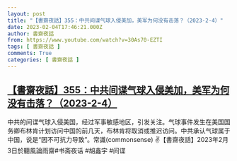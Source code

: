 ```yaml
---
layout: post
title: "【書齋夜話】355：中共间谍气球入侵美加，美军为何没有击落？（2023-2-4）"
date: 2023-02-04T17:46:21.000Z
author: 書齋夜話
from: https://www.youtube.com/watch?v=30As70-EZTI
tags: [ 書齋夜話 ]
comments: True
categories: [ 書齋夜話 ]
---
```

<!--1675532781000-->
[【書齋夜話】355：中共间谍气球入侵美加，美军为何没有击落？（2023-2-4）](https://www.youtube.com/watch?v=30As70-EZTI)
------

<div>
中共的间谍气球入侵美国，经过军事敏感地区，引发关注。气球事件发生在美国国务卿布林肯计划访问中国的前几天，布林肯将取消或推迟访问。中共承认气球属于中国，说是“因不可抗力导致”。常識(commonsense) ✌【書齋夜話】2023年2月3日於聽風論雨齋#书斋夜话 #胡鑫宇 #间谍
</div>
